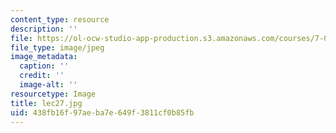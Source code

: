 ```yaml
---
content_type: resource
description: ''
file: https://ol-ocw-studio-app-production.s3.amazonaws.com/courses/7-012-introduction-to-biology-fall-2004/438fb16f97aeba7e649f3811cf0b85fb_lec27.jpg
file_type: image/jpeg
image_metadata:
  caption: ''
  credit: ''
  image-alt: ''
resourcetype: Image
title: lec27.jpg
uid: 438fb16f-97ae-ba7e-649f-3811cf0b85fb
---
```

